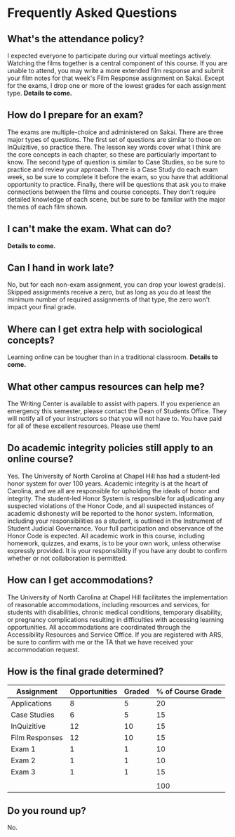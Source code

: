 # Frequently Asked Questions

## What's the attendance policy?
I expected everyone to participate during our virtual meetings actively.  Watching the films together is a central component of this course. If you are unable to attend, you may write a more extended film response and submit your film notes for that week's Film Response assignment on Sakai.  Except for the exams, I drop one or more of the lowest grades for each assignment type. **Details to come.**

## How do I prepare for an exam?
The exams are multiple-choice and administered on Sakai. There are three major types of questions. The first set of questions are similar to those on InQuizitive, so practice there. The lesson key words cover what I think are the core concepts in each chapter, so these are particularly important to know. The second type of question is similar to Case Studies, so be sure to practice and review your approach. There is a Case Study do each exam week, so be sure to complete it before the exam, so you have that additional opportunity to practice. Finally, there will be questions that ask you to make connections between the films and course concepts. They don't require detailed knowledge of each scene, but be sure to be familiar with the major themes of each film shown.

## I can't make the exam. What can do?  
**Details to come.**

## Can I hand in work late?  
No, but for each non-exam assignment, you can drop your lowest grade(s). Skipped assignments receive a zero, but as long as you do at least the minimum number of required assignments of that type, the zero won't impact your final grade.

## Where can I get extra help with sociological concepts?
Learning online can be tougher than in a traditional classroom. **Details to come.**

## What other campus resources can help me?
The Writing Center is available to assist with papers. If you experience an emergency this semester, please contact the Dean of Students Office. They will notify all of your instructors so that you will not have to. You have paid for all of these excellent resources. Please use them!

## Do academic integrity policies still apply to an online course?
Yes. The University of North Carolina at Chapel Hill has had a student-led honor system for over 100 years. Academic integrity is at the heart of Carolina, and we all are responsible for upholding the ideals of honor and integrity.  The student-led Honor System is responsible for adjudicating any suspected violations of the Honor Code, and all suspected instances of academic dishonesty will be reported to the honor system. Information, including your responsibilities as a student, is outlined in the Instrument of Student Judicial Governance. Your full participation and observance of the Honor Code is expected. All academic work in this course, including homework, quizzes, and exams, is to be your own work, unless otherwise expressly provided. It is your responsibility if you have any doubt to confirm whether or not collaboration is permitted.

## How can I get accommodations?
The University of North Carolina at Chapel Hill facilitates the implementation of reasonable accommodations, including resources and services, for students with disabilities, chronic medical conditions, temporary disability, or pregnancy complications resulting in difficulties with accessing learning opportunities. All accommodations are coordinated through the Accessibility Resources and Service Office. If you are registered with ARS, be sure to confirm with me or the TA that we have received your accommodation request.


## How is the final grade determined?
| Assignment     | Opportunities  | Graded | % of Course Grade |
|----------------|----------------|------------------|-------------------|
| Applications   | 8              | 5                | 20                |
| Case Studies   | 6              | 5                | 15                |
| InQuizitive    | 12             | 10               | 15                |
| Film Responses | 12             | 10               | 15                |
| Exam 1         | 1              | 1                | 10                |
| Exam 2         | 1              | 1                | 10                |
| Exam 3         | 1              | 1                | 15                |
|                |                |                  |                   |
|                |                |                  | 100               |


## Do you round up?
No.
